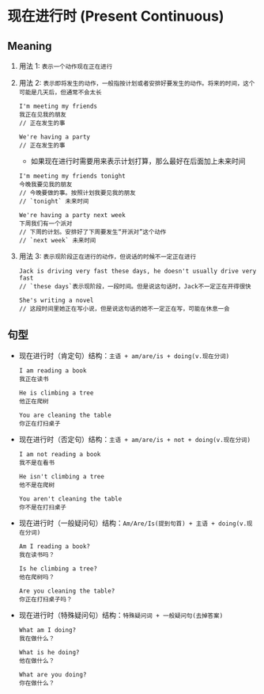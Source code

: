 # 现在进行时 (Present Continuous)

## Meaning

1. 用法 1: `表示一个动作现在正在进行`

2. 用法 2: `表示即将发生的动作，一般指按计划或者安排好要发生的动作。将来的时间，这个可能是几天后，但通常不会太长`

   ```
   I'm meeting my friends
   我正在见我的朋友
   // 正在发生的事

   We're having a party
   // 正在发生的事
   ```

   - 如果现在进行时需要用来表示计划打算，那么最好在后面加上未来时间

   ```
   I'm meeting my friends tonight
   今晚我要见我的朋友
   // 今晚要做的事。按照计划我要见我的朋友
   // `tonight` 未来时间

   We're having a party next week
   下周我们有一个派对
   // 下周的计划。安排好了下周要发生“开派对”这个动作
   // `next week` 未来时间
   ```

3. 用法 3: `表示现阶段正在进行的动作，但说话的时候不一定正在进行`

   ```
   Jack is driving very fast these days, he doesn't usually drive very fast
   // `these days`表示现阶段，一段时间。但是说这句话时，Jack不一定正在开得很快

   She's writing a novel
   // 这段时间里她正在写小说，但是说这句话的她不一定正在写，可能在休息一会
   ```

## 句型

- 现在进行时（肯定句）结构：`主语 + am/are/is + doing(v.现在分词)`

  ```
  I am reading a book
  我正在读书

  He is climbing a tree
  他正在爬树

  You are cleaning the table
  你正在打扫桌子
  ```

- 现在进行时（否定句）结构：`主语 + am/are/is + not + doing(v.现在分词)`

  ```
  I am not reading a book
  我不是在看书

  He isn't climbing a tree
  他不是在爬树

  You aren't cleaning the table
  你不是在打扫桌子
  ```

- 现在进行时（一般疑问句）结构：`Am/Are/Is(提到句首) + 主语 + doing(v.现在分词)`

  ```
  Am I reading a book?
  我在读书吗？

  Is he climbing a tree?
  他在爬树吗？

  Are you cleaning the table?
  你正在打扫桌子吗？
  ```

- 现在进行时（特殊疑问句）结构：`特殊疑问词 + 一般疑问句(去掉答案)`

  ```
  What am I doing?
  我在做什么？

  What is he doing?
  他在做什么？

  What are you doing?
  你在做什么？
  ```
